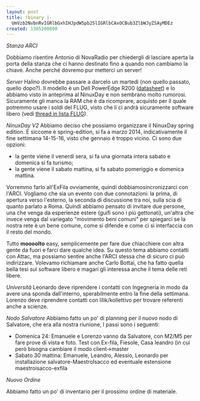 ```yaml
---
layout: post
title: !binary |-
  UmVzb2NvbnRvIGRlbGxhIHJpdW5pb25lIGRlbCAxOCBub3ZlbWJyZSAyMDEz
created: 1385200800
---
```

<em>Stanza ARCI</em>

Dobbiamo risentire Antonio di NovaRadio per chiedergli di lasciare aperta la porta della stanza che ci hanno destinato fino a quando non cambiamo la chiave. Anche perché dovremo pur metterci un server!

<em>Server</em>
Halino dovrebbe passare a darcelo un martedì (non quello passato, quello dopo?). Il modello è un Dell PowerEdge R200 (<a href="http://www.dell.com/downloads/global/products/pedge/en/pe_r200_spec_sheet_new.pdf">datasheet</a>) e lo abbiamo visto in anteprima al NinuxDay e non sembrano molto rumorosi. Sicuramente gli manca la RAM che è da ricomprare, acquisto per il quale potremmo usare i soldi del FLUG, visto che li ci andrà sicuramente software libero (vedi <a href="http://lists.linux.it/pipermail/flug/2013-November/024294.html">thread in lista FLUG</a>).

<em>NinuxDay V2</em>
Abbiamo deciso che possiamo organizzare il NinuxDay spring edition. E siccome è spring-edition, si fa a marzo 2014, indicativamente il fine settimana 14-15-16, visto che gennaio è troppo vicino. Ci sono due opzioni:

<ul>
<li>la gente viene il venerdì sera, si fa una giornata intera sabato e domenica si fa turismo;</li>
<li>la gente viene il sabato mattina, si fa sabato pomeriggio e domenica mattina.</li>
</ul>

Vorremmo farlo all'ExFila ovviamente, quindi dobbiamosincronizzarci con l'ARCI. Vogliamo che sia un evento con due connotazioni: la prima, di apertura verso l'esterno, la seconda di discussione tra noi, sulla scia di quanto parlato a Roma. Quindi abbiamo pensato di invitare due persone, una che venga da esperienze estere (guifi sono i più gettonati), un'altra che invece venga dal variegato "movimento beni comuni" per spiegarci se la nostra rete è un bene comune, come si difende e come ci si interfaccia con il resto del mondo.

Tutto <strong>moooolto</strong> easy, semplicemente per fare due chiacchiere con altra gente da fuori e farci dare qualche idea. Su questo   tema abbiamo contatti con Attac, ma possiamo sentire anche  l'ARCI stessa che di sicuro ci può indirizzare. Volevamo richiamare anche Carlo Bottai, che ha fatto quella bella tesi sul software libero e magari gli interessa anche il tema delle reti libere.

<em>Università</em>
Leonardo deve riprendere i contatti con Ingegneria in modo da avere una sponda dall'interno, sperabilmente entro la fine della settimana. Lorenzo deve riprendere contatti con lilik/kollettivo per trovare referenti anche a scienze.

<em>Nodo Salvatore</em>
Abbiamo fatto un po' di planning per il nuovo nodo di Salvatore, che era alla nostra riunione, I passi sono i seguenti:

<ul>
<li>Domenica 24: Emanuele e Lorenzo vanno da Salvatore, con M2/M5 per fare prove di vista e foto. Test con Ex-fila, Fiesole, Casa leandro (in cui però bisogna cambiare il modo client->master</li>
<li>Sabato 30 mattina: Emanuele, Leandro, Alessio, Leonardo per installazione salvatore-MaestroIsacco ed eventuale estensione maestroisacco-exfila</li>
</ul>

<em>Nuovo Ordine</em>

Abbiamo fatto un po' di inventario per il prossimo ordine di materiale.

